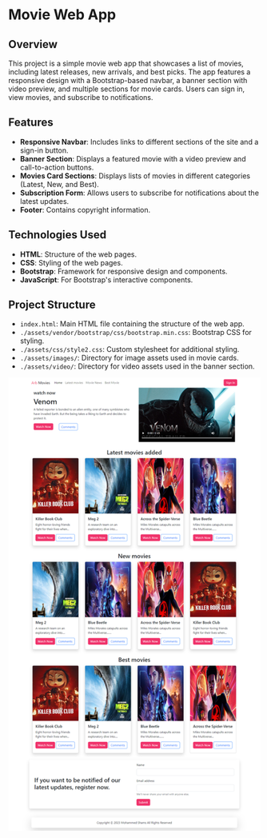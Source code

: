 # Movie Web App

## Overview

This project is a simple movie web app that showcases a list of movies, including latest releases, new arrivals, and best picks. The app features a responsive design with a Bootstrap-based navbar, a banner section with video preview, and multiple sections for movie cards. Users can sign in, view movies, and subscribe to notifications.

## Features

- **Responsive Navbar**: Includes links to different sections of the site and a sign-in button.
- **Banner Section**: Displays a featured movie with a video preview and call-to-action buttons.
- **Movies Card Sections**: Displays lists of movies in different categories (Latest, New, and Best).
- **Subscription Form**: Allows users to subscribe for notifications about the latest updates.
- **Footer**: Contains copyright information.

## Technologies Used

- **HTML**: Structure of the web pages.
- **CSS**: Styling of the web pages.
- **Bootstrap**: Framework for responsive design and components.
- **JavaScript**: For Bootstrap's interactive components.

## Project Structure

- `index.html`: Main HTML file containing the structure of the web app.
- `./assets/vendor/bootstrap/css/bootstrap.min.css`: Bootstrap CSS for styling.
- `./assets/css/style2.css`: Custom stylesheet for additional styling.
- `./assets/images/`: Directory for image assets used in movie cards.
- `./assets/video/`: Directory for video assets used in the banner section.

![ScreenShot](screencapture-file-G-ActualProjects-html-css-Arb-Movies-index-html-2024-04-04-10_38_34.png)

